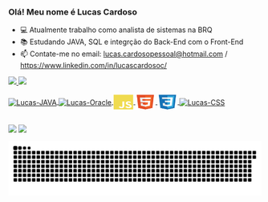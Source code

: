 ### Olá! Meu nome é Lucas Cardoso

- 💻 Atualmente trabalho como analista de sistemas na BRQ
- 📚 Estudando JAVA, SQL e integrção do Back-End com o Front-End
- 📫 Contate-me no email: lucas.cardosopessoal@hotmail.com / https://www.linkedin.com/in/lucascardosoc/

<div>
  <a href="https://github.com/lucascardosoc">
  <img height="180em" src="https://github-readme-stats.vercel.app/api?username=lucascardosoc&show_icons=true&theme=tokyonight&include_all_commits=true&count_private=true"/>
  <img height="180em" src="https://github-readme-stats.vercel.app/api/top-langs/?username=lucascardosoc&layout=compact&langs_count=7&theme=tokyonight"/>
</div>
  
  <div style="display: inline_block"><br>
  <img align="center" alt="Lucas-JAVA" height="30" width="40" src="https://cdn.jsdelivr.net/gh/devicons/devicon/icons/java/java-original.svg">
  <img align="center" alt="Lucas-Oracle" height="30" width="40" src="https://cdn.jsdelivr.net/gh/devicons/devicon/icons/oracle/oracle-original.svg">
  <img align="center" alt="Lucas-Js" height="30" width="40" src="https://raw.githubusercontent.com/devicons/devicon/master/icons/javascript/javascript-plain.svg">
  <img align="center" alt="Lucas-HTML" height="30" width="40" src="https://raw.githubusercontent.com/devicons/devicon/master/icons/html5/html5-original.svg">
  <img align="center" alt="Lucas-CSS" height="30" width="40" src="https://raw.githubusercontent.com/devicons/devicon/master/icons/css3/css3-original.svg">
  <img align="center" alt="Lucas-CSS" height="30" width="40" src="https://cdn.jsdelivr.net/gh/devicons/devicon/icons/python/python-original.svg" />
           
</div>
  
##  
  
<div>
  <a href = "mailto:lucas.cardosopessoal@hotmail.com"><img src="https://img.shields.io/badge/Microsoft_Outlook-0078D4?style=for-the-badge&logo=microsoft-outlook&logoColor=white" target="_blank"></a>
  <a href="https://www.linkedin.com/in/lucascardosoc/" target="_blank"><img src="https://img.shields.io/badge/LinkedIn-0077B5?style=for-the-badge&logo=linkedin&logoColor=white" target="_blank"></a>  
</div>
  
![Snake animation](https://github.com/lucascardosoc/lucascardosoc/blob/output/github-contribution-grid-snake.svg)
